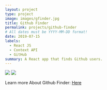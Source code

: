 ```yaml
---
layout: project
type: project
image: images/gfinder.jpg
title: Github Finder
permalink: projects/github-finder
# All dates must be YYYY-MM-DD format!
date: 2019-07-15
labels:
  - React JS
  - Context API
  - GitHub
summary: A React app that finds Github users.
---
```

<div class="ui small rounded images">
<img class="ui image" src="{{ site.baseurl }}/images/gfinder2.jpg">
<img class="ui image" src="{{ site.baseurl }}/images/gfinder1.jpg">
</div>



Learn more About Github Finder: <a href="https://github.com/PJMantoss/github-finder"><i class="large github icon "></i>Here</a>
